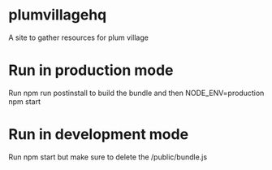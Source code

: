 # plumvillagehq
A site to gather resources for plum village

# Run in production mode
Run npm run postinstall to build the bundle and then NODE_ENV=production npm start

# Run in development mode
Run npm start but make sure to delete the /public/bundle.js
